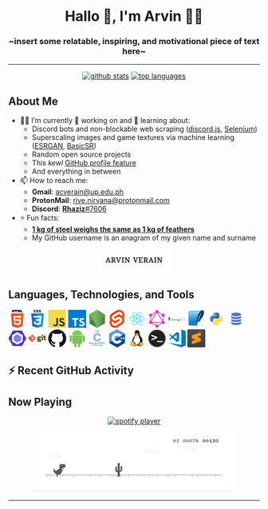 <h1 align="center">Hallo 👋, I'm Arvin 👨‍💻</h1>
<h3 align="center">~insert some relatable, inspiring, and motivational piece of text here~</h3>

---

<p align="center">
  <a href="https://github.com/rivenirvana/github-readme-stats"><img src="https://github-readme-stats.rivenirvana.vercel.app/api?username=rivenirvana&count_private=true&show_icons=true&hide_border=true&theme=tokyonight" width=460" height="180" alt="github stats" /></a>
  <a href="https://github.com/rivenirvana/github-readme-stats"><img src="https://github-readme-stats.rivenirvana.vercel.app/api/top-langs?username=rivenirvana&layout=compact&hide_border=true&theme=tokyonight" width="370" height="180" alt="top languages" /></a>
</p>

## About Me

- 👨‍💻 I’m currently 🔭 working on and 🌱 learning about:
  - Discord bots and non-blockable web scraping ([discord.js](https://discord.js.org/), [Selenium](https://www.selenium.dev/))
  - Superscaling images and game textures via machine learning ([ESRGAN](https://github.com/xinntao/ESRGAN), [BasicSR](https://github.com/xinntao/BasicSR))
  - Random open source projects
  - This _kewl_ [GitHub profile feature](https://docs.github.com/en/github/setting-up-and-managing-your-github-profile/managing-your-profile-readme)
  - And everything in between
- 📫 How to reach me:
  - **Gmail**: [acverain@up.edu.ph](mailto:acverain@up.edu.ph)
  - **ProtonMail**: [rive.nirvana@protonmail.com](mailto:rive.nirvana@protonmail.com)
  - **Discord**: [**Rhaziz**#7606](https://discordapp.com/users/524919078473826324)
- ⚡ Fun facts:
  - [**1 kg of steel weighs the same as 1 kg of feathers**](https://www.youtube.com/watch?v=uH0hikcwjIA)
  - My GitHub username is an anagram of my given name and surname

<p align="center">
  <a href"#" title="rivenirvana"></a><img src="https://github.com/rivenirvana/rivenirvana/raw/master/img/anagram.gif" alt="anagram.gif" width="140" /></a>
</p>

## Languages, Technologies, and Tools

<img src="https://raw.githubusercontent.com/github/explore/80688e429a7d4ef2fca1e82350fe8e3517d3494d/topics/html/html.png" alt="html logo" width="36" height="36" />
<img src="https://raw.githubusercontent.com/github/explore/80688e429a7d4ef2fca1e82350fe8e3517d3494d/topics/css/css.png" alt="css logo" width="36" height="36" />
<img src="https://raw.githubusercontent.com/github/explore/80688e429a7d4ef2fca1e82350fe8e3517d3494d/topics/javascript/javascript.png" alt="javascript logo" width="36" height="36" />
<img src="https://raw.githubusercontent.com/github/explore/80688e429a7d4ef2fca1e82350fe8e3517d3494d/topics/typescript/typescript.png" alt="typescript logo" width="36" height="36"  />
<img src="https://raw.githubusercontent.com/github/explore/80688e429a7d4ef2fca1e82350fe8e3517d3494d/topics/nodejs/nodejs.png" alt="nodejs logo" width="36" height="36" />
<img src="https://raw.githubusercontent.com/github/explore/42198dc9113595ddd22cc12771bb719c8cf08b67/topics/svelte/svelte.png" alt="svelte logo" width="36" height="36"  />
<img src="https://raw.githubusercontent.com/github/explore/80688e429a7d4ef2fca1e82350fe8e3517d3494d/topics/react/react.png" alt="react logo" width="36" height="36"  />
<img src="https://raw.githubusercontent.com/github/explore/5c058a388828bb5fde0bcafd4bc867b5bb3f26f3/topics/graphql/graphql.png" alt="graphql logo" width="36" height="36" />
<img src="https://raw.githubusercontent.com/github/explore/80688e429a7d4ef2fca1e82350fe8e3517d3494d/topics/mongodb/mongodb.png" alt="mongodb logo" width="36" height="36" />
<img src="https://raw.githubusercontent.com/github/explore/2d218e3aa252dc90eef269b34eeec1fbd15dc07e/topics/sqlite/sqlite.png" alt="sqlite logo" width="36" height="36" />
<img src="https://raw.githubusercontent.com/github/explore/80688e429a7d4ef2fca1e82350fe8e3517d3494d/topics/python/python.png" alt="python logo" width="36" height="36" />
<img src="https://raw.githubusercontent.com/github/explore/80688e429a7d4ef2fca1e82350fe8e3517d3494d/topics/sql/sql.png" alt="sql logo" width="36" height="36" />
<img src="https://raw.githubusercontent.com/github/explore/80688e429a7d4ef2fca1e82350fe8e3517d3494d/topics/eslint/eslint.png"  alt="eslint logo" width="36" height="36"  />
<img src="https://raw.githubusercontent.com/github/explore/80688e429a7d4ef2fca1e82350fe8e3517d3494d/topics/git/git.png" alt="git logo" width="36" height="36" />
<img src="https://raw.githubusercontent.com/github/explore/78df643247d429f6cc873026c0622819ad797942/topics/github/github.png" alt="github logo" width="36" height="36" />
<img src="https://raw.githubusercontent.com/github/explore/80688e429a7d4ef2fca1e82350fe8e3517d3494d/topics/android/android.png" alt="android logo" width="36" height="36"  />
<img src="https://raw.githubusercontent.com/github/explore/80688e429a7d4ef2fca1e82350fe8e3517d3494d/topics/c/c.png" alt="c logo" width="36" height="36" />
<img src="https://raw.githubusercontent.com/github/explore/80688e429a7d4ef2fca1e82350fe8e3517d3494d/topics/cpp/cpp.png" alt="cpp logo" width="36" height="36"  />
<img src="https://raw.githubusercontent.com/github/explore/80688e429a7d4ef2fca1e82350fe8e3517d3494d/topics/linux/linux.png" alt="linux logo" width="36" height="36" />
<img src="https://raw.githubusercontent.com/github/explore/d92924b1d925bb134e308bd29c9de6c302ed3beb/topics/terminal/terminal.png" alt="terminal logo" width="36" height="36" />
<img src="https://raw.githubusercontent.com/github/explore/80688e429a7d4ef2fca1e82350fe8e3517d3494d/topics/visual-studio-code/visual-studio-code.png" alt="visual-studio-code logo" width="36" height="36" />
<img src="https://raw.githubusercontent.com/github/explore/80688e429a7d4ef2fca1e82350fe8e3517d3494d/topics/sublime-text/sublime-text.png" alt="sublime-text logo" width="36" height="36" />

## ⚡ Recent GitHub Activity

<!--START_SECTION:activity-->
<!--END_SECTION:activity-->

## Now Playing

<p align="center">
  <a href="https://open.spotify.com/user/rhaziz" title="My Spotify Profile"><img src="https://novatorem.rivenirvana.vercel.app/api/spotify" alt="spotify player" /></a>
  <a href="https://dinoswords.gg/" title="Click Me ;)"><img src="https://github.com/rivenirvana/rivenirvana/raw/master/img/dino.gif" alt="dino.gif" width="396" /></a>
</p>

---

<!--
**rivenirvana/rivenirvana** is a ✨ _special_ ✨ repository because its `README.md` (this file) appears on your GitHub profile.

Here are some ideas to get you started:

- 🔭 I’m currently working on ...
- 🌱 I’m currently learning ...
- 👯 I’m looking to collaborate on ...
- 🤔 I’m looking for help with ...
- 💬 Ask me about ...
- 📫 How to reach me: ...
- 😄 Pronouns: ...
- ⚡ Fun fact: ...
-->
